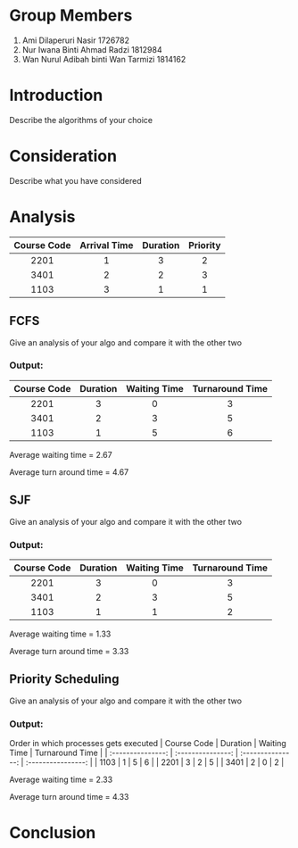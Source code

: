 # Group Members

1. Ami Dilaperuri Nasir  1726782
2. Nur Iwana Binti Ahmad Radzi 1812984
3. Wan Nurul Adibah binti Wan Tarmizi 1814162

# Introduction

Describe the algorithms of your choice

# Consideration

Describe what you have considered

# Analysis

| Course Code| Arrival Time | Duration | Priority |
| :---------------: | :---------------: | :---------------: | :----------------: |
| 2201 | 1 | 3 | 2 |
| 3401 | 2 | 2 | 3 |
| 1103 | 3 | 1 | 1 |

## FCFS

Give an analysis of your algo and compare it with the other two

### Output:

| Course Code | Duration | Waiting Time | Turnaround Time |
| :---------------: | :---------------: | :---------------: | :----------------: |
| 2201 | 3 | 0 | 3 |
| 3401 | 2 | 3 | 5 |
| 1103 | 1 | 5 | 6 |

Average waiting time = 2.67

Average turn around time = 4.67

## SJF

Give an analysis of your algo and compare it with the other two

### Output:

| Course Code | Duration | Waiting Time | Turnaround Time |
| :---------------: | :---------------: | :---------------: | :----------------: |
| 2201 | 3 | 0 | 3 |
| 3401 | 2 | 3 | 5 |
| 1103 | 1 | 1 | 2 |

Average waiting time = 1.33

Average turn around time = 3.33

## Priority Scheduling

Give an analysis of your algo and compare it with the other two

### Output:

Order in which processes gets executed
| Course Code | Duration | Waiting Time | Turnaround Time |
| :---------------: | :---------------: | :---------------: | :----------------: |
| 1103 | 1 | 5 | 6 |
| 2201 | 3 | 2 | 5 |
| 3401 | 2 | 0 | 2 |

Average waiting time = 2.33

Average turn around time = 4.33

# Conclusion

